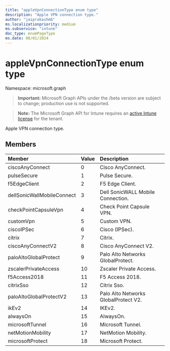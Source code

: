 ```yaml
---
title: "appleVpnConnectionType enum type"
description: "Apple VPN connection type."
author: "jaiprakashmb"
ms.localizationpriority: medium
ms.subservice: "intune"
doc_type: enumPageType
ms.date: 08/01/2024
---
```


# appleVpnConnectionType enum type

Namespace: microsoft.graph

> **Important:** Microsoft Graph APIs under the /beta version are subject to change; production use is not supported.

> **Note:** The Microsoft Graph API for Intune requires an [active Intune license](https://go.microsoft.com/fwlink/?linkid=839381) for the tenant.

Apple VPN connection type.

## Members
|Member|Value|Description|
|:---|:---|:---|
|ciscoAnyConnect|0|Cisco AnyConnect.|
|pulseSecure|1|Pulse Secure.|
|f5EdgeClient|2|F5 Edge Client.|
|dellSonicWallMobileConnect|3|Dell SonicWALL Mobile Connection.|
|checkPointCapsuleVpn|4|Check Point Capsule VPN.|
|customVpn|5|Custom VPN.|
|ciscoIPSec|6|Cisco (IPSec).|
|citrix|7|Citrix.|
|ciscoAnyConnectV2|8|Cisco AnyConnect V2.|
|paloAltoGlobalProtect|9|Palo Alto Networks GlobalProtect.|
|zscalerPrivateAccess|10|Zscaler Private Access.|
|f5Access2018|11|F5 Access 2018.|
|citrixSso|12|Citrix Sso.|
|paloAltoGlobalProtectV2|13|Palo Alto Networks GlobalProtect V2.|
|ikEv2|14|IKEv2.|
|alwaysOn|15|AlwaysOn.|
|microsoftTunnel|16|Microsoft Tunnel.|
|netMotionMobility|17|NetMotion Mobility.|
|microsoftProtect|18|Microsoft Protect.|
